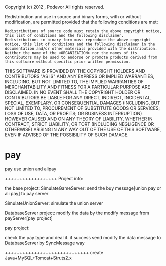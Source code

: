 Copyright (c) 2012 , Podevor
All rights reserved.

Redistribution and use in source and binary forms, with or without modification, are permitted provided that the following conditions are met:

    Redistributions of source code must retain the above copyright notice, this list of conditions and the following disclaimer.
    Redistributions in binary form must reproduce the above copyright notice, this list of conditions and the following disclaimer in the documentation and/or other materials provided with the distribution.
    Neither the name of the <ORGANIZATION> nor the names of its contributors may be used to endorse or promote products derived from this software without specific prior written permission.

THIS SOFTWARE IS PROVIDED BY THE COPYRIGHT HOLDERS AND CONTRIBUTORS "AS IS" AND ANY EXPRESS OR IMPLIED WARRANTIES, INCLUDING, BUT NOT LIMITED TO, THE IMPLIED WARRANTIES OF MERCHANTABILITY AND FITNESS FOR A PARTICULAR PURPOSE ARE DISCLAIMED. IN NO EVENT SHALL THE COPYRIGHT HOLDER OR CONTRIBUTORS BE LIABLE FOR ANY DIRECT, INDIRECT, INCIDENTAL, SPECIAL, EXEMPLARY, OR CONSEQUENTIAL DAMAGES (INCLUDING, BUT NOT LIMITED TO, PROCUREMENT OF SUBSTITUTE GOODS OR SERVICES; LOSS OF USE, DATA, OR PROFITS; OR BUSINESS INTERRUPTION) HOWEVER CAUSED AND ON ANY THEORY OF LIABILITY, WHETHER IN CONTRACT, STRICT LIABILITY, OR TORT (INCLUDING NEGLIGENCE OR OTHERWISE) ARISING IN ANY WAY OUT OF THE USE OF THIS SOFTWARE, EVEN IF ADVISED OF THE POSSIBILITY OF SUCH DAMAGE.

pay
===

pay use union and alipay

++++++++++++++++++
Project info:

the base project:
SimulateGameServer:
send the buy message[union pay or ali pay] to pay server 

SimulateUnionServer:
simulate the union server

DatabaseServer project:
modify the data by the modify message from payServer[pay project]


pay project:

check the pay type and deal it. if success send modify the data message to DatabaseServer by SyncMessage way


+++++++++++++++++++++++++++++
create Java+MySQL+Tomcat+Struts2.x